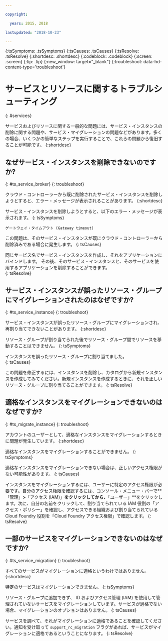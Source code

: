 ```yaml
---

copyright:

  years: 2015, 2018

lastupdated: "2018-10-23"

---
```



{:tsSymptoms: .tsSymptoms}
{:tsCauses: .tsCauses}
{:tsResolve: .tsResolve}
{:shortdesc: .shortdesc}
{:codeblock: .codeblock}
{:screen: .screen}
{:tip: .tip}
{:new_window: target="_blank"}
{:troubleshoot: data-hd-content-type='troubleshoot'}


# サービスとリソースに関するトラブルシューティング
{: #services}

サービスおよびリソースに関する一般的な問題には、サービス・インスタンスの削除に関する問題や、サービス・マイグレーションの問題などがあります。多くの場合、いくつかの簡単なステップを実行することで、これらの問題から復旧することが可能です。
{:shortdesc}

## なぜサービス・インスタンスを削除できないのですか?
{: #ts_service_broker}
{: troubleshoot}

クラウド・コントローラーから既に削除されたサービス・インスタンスを削除しようとすると、エラー・メッセージが表示されることがあります。
{:shortdesc}

サービス・インスタンスを削除しようとすると、以下のエラー・メッセージが表示されます。
{: tsSymptoms}

`ゲートウェイ・タイムアウト (Gateway timeout)`

この問題は、そのサービス・インスタンスが既にクラウド・コントローラーから削除済みである場合に発生します。
{: tsCauses}

同じサービス名でサービス・インスタンスを作成し、それをアプリケーションにバインドします。 その後、そのサービス・インスタンスと、そのサービスを使用するアプリケーションを削除することができます。   
{: tsResolve}

## サービス・インスタンスが誤ったリソース・グループにマイグレーションされたのはなぜですか? 
{: #ts_service_instance}
{: troubleshoot}

サービス・インスタンスが誤ったリソース・グループにマイグレーションされ、再割り当てできないことがあります。
{:shortdesc}

リソース・グループが割り当てられた後でリソース・グループ間でリソースを移動することはできません。
{: tsSymptoms}

インスタンスを誤ったリソース・グループに割り当てました。  
{: tsCauses}

この問題を修正するには、インスタンスを削除し、カタログから新規インスタンスを作成してみてください。新規インスタンスを作成するときに、それを正しいリソース・グループに割り当てることができます。
{: tsResolve}

## 適格なインスタンスをマイグレーションできないのはなぜですか?
{: #ts_migrate_instance}
{: troubleshoot}

アカウントのユーザーとして、適格なインスタンスをマイグレーションするときに問題が発生しています。
{:shortdesc}

適格なインスタンスをマイグレーションすることができません。
{: tsSymptoms}

適格なインスタンスをマイグレーションできない場合は、正しいアクセス権限がない可能性があります。
{: tsCauses}

インスタンスをマイグレーションするには、ユーザーに特定のアクセス権限が必要です。自分のアクセス権限を確認するには、コンソール・メニュー・バーで**「管理」**&gt;**「アクセス (IAM)」**をクリックしてから、**「ユーザー」**をクリックします。次に、自分の名前をクリックして、割り当てられている IAM 役割の「アクセス・ポリシー」を確認し、アクセスできる組織および割り当てられている Cloud Foundry 役割を「Cloud Foundry アクセス権限」で確認します。 
{: tsResolve}

## 一部のサービスをマイグレーションできないのはなぜですか?
{: #ts_service_migration}
{: troubleshoot}

すべてのサービスがマイグレーションに適格というわけではありません。
{:shortdesc}

特定のサービスはマイグレーションできません。
{: tsSymptoms}

リソース・グループに追加できず、 ID およびアクセス管理 (IAM) を使用して管理されていないサービスをマイグレーションしています。サービスが適格でない場合、マイグレーションのオプションはありません。
{: tsCauses}

サービスを調べて、それがマイグレーションに適格であることを確認してください。通知を受け取って `support_rc_migration` フラグがあれば、サービスがマイグレーションに適格であるということになります。
{: tsResolve}
